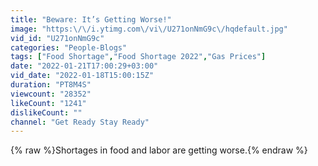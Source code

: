 ```yaml
---
title: "Beware: It’s Getting Worse!"
image: "https:\/\/i.ytimg.com\/vi\/U271onNmG9c\/hqdefault.jpg"
vid_id: "U271onNmG9c"
categories: "People-Blogs"
tags: ["Food Shortage","Food Shortage 2022","Gas Prices"]
date: "2022-01-21T17:00:29+03:00"
vid_date: "2022-01-18T15:00:15Z"
duration: "PT8M4S"
viewcount: "28352"
likeCount: "1241"
dislikeCount: ""
channel: "Get Ready Stay Ready"
---
```

{% raw %}Shortages in food and labor are getting worse.{% endraw %}
